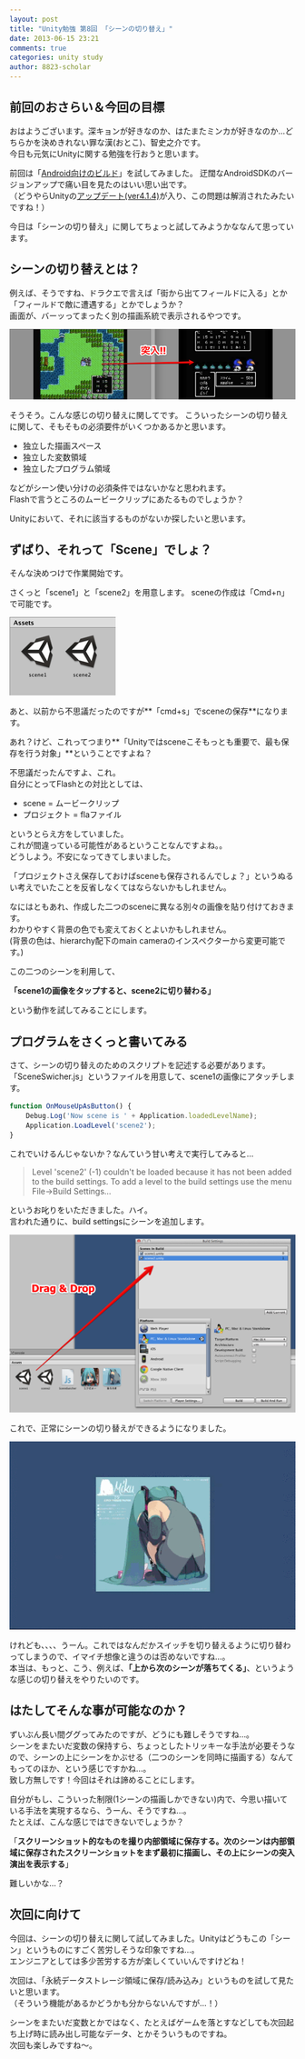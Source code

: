 ```yaml
---
layout: post
title: "Unity勉強 第8回 「シーンの切り替え」"
date: 2013-06-15 23:21
comments: true
categories: unity study
author: 8823-scholar
---
```


## 前回のおさらい＆今回の目標

おはようございます。深キョンが好きなのか、はたまたミンカが好きなのか…どちらかを決めきれない罪な漢(おとこ)、智史之介です。  
今日も元気にUnityに関する勉強を行おうと思います。

前回は「[Android向けのビルド](/blog/2013/05/29/unity-study-07-build-for-android/)」を試してみました。
迂闊なAndroidSDKのバージョンアップで痛い目を見たのはいい思い出です。  
（どうやらUnityの[アップデート(ver4.1.4)](http://japan.unity3d.com/unity/whats-new/unity-4.1.4)が入り、この問題は解消されたみたいですね！）

今日は「シーンの切り替え」に関してちょっと試してみようかななんて思っています。


## シーンの切り替えとは？

例えば、そうですね、ドラクエで言えば「街から出てフィールドに入る」とか「フィールドで敵に遭遇する」とかでしょうか？  
画面が、バーッってまったく別の描画系統で表示されるやつです。

![フィールドから戦闘画面へ](/images/posts/2013-06-10-unity-study-08-scene-change/dq_field-to-battle.png)

そうそう。こんな感じの切り替えに関してです。
こういったシーンの切り替えに関して、そもそもの必須要件がいくつかあるかと思います。

* 独立した描画スペース
* 独立した変数領域
* 独立したプログラム領域

などがシーン使い分けの必須条件ではないかなと思われます。  
Flashで言うところのムービークリップにあたるものでしょうか？

Unityにおいて、それに該当するものがないか探したいと思います。


## ずばり、それって「Scene」でしょ？

そんな決めつけで作業開始です。

さくっと「scene1」と「scene2」を用意します。
sceneの作成は「Cmd+n」で可能です。  

![scene作成](/images/posts/2013-06-10-unity-study-08-scene-change/make-scene.png)

あと、以前から不思議だったのですが**「cmd+s」でsceneの保存**になります。

あれ？けど、これってつまり**「Unityではsceneこそもっとも重要で、最も保存を行う対象」**ということですよね？

不思議だったんですよ、これ。  
自分にとってFlashとの対比としては、

* scene = ムービークリップ
* プロジェクト = flaファイル

というとらえ方をしていました。  
これが間違っている可能性があるということなんですよね。。  
どうしよう。不安になってきてしまいました。

「プロジェクトさえ保存しておけばsceneも保存されるんでしょ？」というぬるい考えでいたことを反省しなくてはならないかもしれません。

なにはともあれ、作成した二つのsceneに異なる別々の画像を貼り付けておきます。  
わかりやすく背景の色でも変えておくとよいかもしれません。  
(背景の色は、hierarchy配下のmain cameraのインスペクターから変更可能です。)

この二つのシーンを利用して、

**「scene1の画像をタップすると、scene2に切り替わる」**

という動作を試してみることにします。


## プログラムをさくっと書いてみる

さて、シーンの切り替えのためのスクリプトを記述する必要があります。  
「SceneSwicher.js」というファイルを用意して、scene1の画像にアタッチします。

```javascript
function OnMouseUpAsButton() {
    Debug.Log('Now scene is ' + Application.loadedLevelName);
    Application.LoadLevel('scene2'); 
}
```

これでいけるんじゃないか？なんていう甘い考えで実行してみると…

> Level 'scene2' (-1) couldn't be loaded because it has not been added to the build settings.
> To add a level to the build settings use the menu File->Build Settings...

というお叱りをいただきました。ハイ。  
言われた通りに、build settingsにシーンを追加します。

![build settingsに追加](/images/posts/2013-06-10-unity-study-08-scene-change/add-build-setting.png)

これで、正常にシーンの切り替えができるようになりました。

![build settingsに追加](/images/posts/2013-06-10-unity-study-08-scene-change/scene-change1.gif)

けれども、、、、うーん。これではなんだかスイッチを切り替えるように切り替わってしまうので、イマイチ想像と違うのは否めないですね…。  
本当は、もっと、こう、例えば、**「上から次のシーンが落ちてくる」**、というような感じの切り替えをやりたいのです。


## はたしてそんな事が可能なのか？

ずいぶん長い間ググってみたのですが、どうにも難しそうですね…。  
シーンをまたいだ変数の保持すら、ちょっとしたトリッキーな手法が必要そうなので、シーンの上にシーンをかぶせる（二つのシーンを同時に描画する）なんてもってのほか、という感じですかね…。  
致し方無しです！今回はそれは諦めることにします。  

自分がもし、こういった制限(1シーンの描画しかできない)内で、今思い描いている手法を実現するなら、うーん、そうですね…。  
たとえば、こんな感じではできないでしょうか？

「**スクリーンショット的なものを撮り内部領域に保存する。次のシーンは内部領域に保存されたスクリーンショットをまず最初に描画し、その上にシーンの突入演出を表示する**」

難しいかな…？



## 次回に向けて

今回は、シーンの切り替えに関して試してみました。Unityはどうもこの「シーン」というものにすごく苦労しそうな印象ですね…。  
エンジニアとしては多少苦労する方が楽しくていいんですけどね！

次回は、「永続データストレージ領域に保存/読み込み」というものを試して見たいと思います。  
（そういう機能があるかどうかも分からないんですが…！）

シーンをまたいだ変数とかではなく、たとえばゲームを落とすなどしても次回起ち上げ時に読み出し可能なデータ、とかそういうものですね。  
次回も楽しみですね〜。

